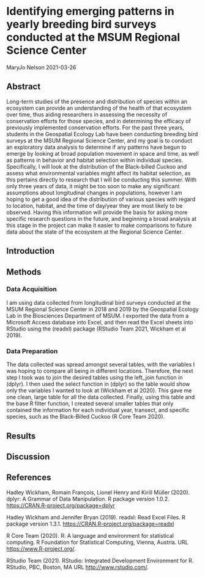 Identifying emerging patterns in yearly breeding bird surveys conducted
at the MSUM Regional Science Center
================
MaryJo Nelson
2021-03-26

## Abstract

Long-term studies of the presence and distribution of species within an
ecosystem can provide an understanding of the health of that ecosystem
over time, thus aiding researchers in assessing the necessity of
conservation efforts for those species, and in determining the efficacy
of previously implemented conservation efforts. For the past three
years, students in the Geospatial Ecology Lab have been conducting
breeding bird surveys at the MSUM Regional Science Center, and my goal
is to conduct an exploratory data analysis to determine if any patterns
have begun to emerge by looking at broad population movement in space
and time, as well as patterns in behavior and habitat selection within
individual species. Specifically, I will look at the distribution of the
Black-billed Cuckoo and assess what environmental variables might affect
its habitat selection, as this pertains directly to research that I will
be conducting this summer. With only three years of data, it might be
too soon to make any significant assumptions about longitudinal changes
in populations, however I am hoping to get a good idea of the
distribution of various species with regard to location, habitat, and
the time of day/year they are most likely to be observed. Having this
information will provide the basis for asking more specific research
questions in the future, and beginning a broad analysis at this stage in
the project can make it easier to make comparisons to future data about
the state of the ecosystem at the Regional Science Center.

## Introduction

## Methods

### Data Acquisition

I am using data collected from longitudinal bird surveys conducted at
the MSUM Regional Science Center in 2018 and 2019 by the Geospatial
Ecology Lab in the Biosciences Department of MSUM. I exported the data
from a Microsoft Access database into Excel, and then read the Excel
sheets into RStudio using the (readxl) package (RStudio Team 2021,
Wickham et al 2019).

### Data Preparation

The data collected was spread amongst several tables, with the variables
I was hoping to compare all being in different locations. Therefore, the
next step I took was to join the desired tables using the left\_join
function in (dplyr). I then used the select function in (dplyr) so the
table would show only the variables I wanted to look at (Wickham et al
2020). This gave me one clean, large table for all the data collected.
Finally, using this table and the base R filter function, I created
several smaller tables that only contained the information for each
individual year, transect, and specific species, such as the
Black-Billed Cuckoo (R Core Team 2020).

## Results

## Discussion

## References

Hadley Wickham, Romain François, Lionel Henry and Kirill Müller (2020).
dplyr: A Grammar of Data Manipulation. R package version 1.0.2.
<https://CRAN.R-project.org/package=dplyr>

Hadley Wickham and Jennifer Bryan (2019). readxl: Read Excel Files. R
package version 1.3.1. <https://CRAN.R-project.org/package=readxl>

R Core Team (2020). R: A language and environment for statistical
computing. R Foundation for Statistical Computing, Vienna, Austria. URL
<https://www.R-project.org/>.

RStudio Team (2021). RStudio: Integrated Development Environment for R.
RStudio, PBC, Boston, MA URL <http://www.rstudio.com/>.
